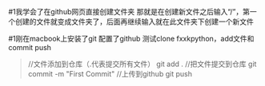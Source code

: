 #1我学会了在github网页直接创建文件夹
那就是在创建新文件之后输入“/”，第一个创建的文件就变成文件夹了，后面再继续输入就在此文件夹下创建一个新文件

#1刚在macbook上安装了git 配置了github 测试clone fxxkpython，add文件和commit push
>//文件添加到仓库（.代表提交所有文件）
git add .
//把文件提交到仓库
git commit -m "First Commit"
//上传到github
git push
